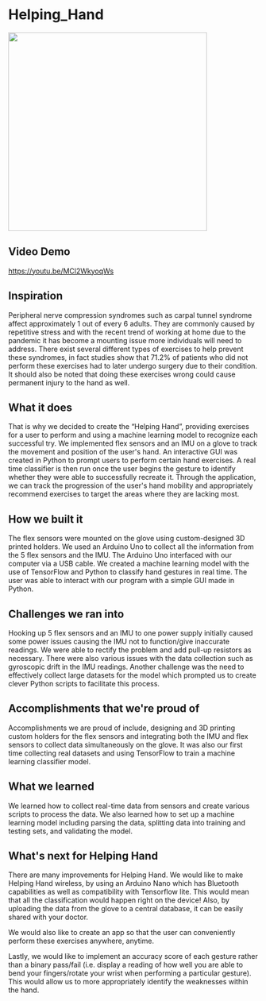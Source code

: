 # Helping_Hand
<img src="https://user-images.githubusercontent.com/15254803/113495887-9340dd00-94c2-11eb-8965-c73ada8f6434.JPG" height="400" />

## Video Demo
https://youtu.be/MCl2WkyoqWs

## Inspiration
Peripheral nerve compression syndromes such as carpal tunnel syndrome affect approximately 1 out of every 6 adults. They are commonly caused by repetitive stress and with the recent trend of working at home due to the pandemic it has become a mounting issue more individuals will need to address. There exist several different types of exercises to help prevent these syndromes, in fact studies show that 71.2% of patients who did not perform these exercises had to later undergo surgery due to their condition. It should also be noted that doing these exercises wrong could cause permanent injury to the hand as well. 

## What it does
That is why we decided to create the “Helping Hand”, providing exercises for a user to perform and using a machine learning model to recognize each successful try. We implemented flex sensors and an IMU on a glove to track the movement and position of the user's hand. An interactive GUI was created in Python to prompt users to perform certain hand exercises. A real time classifier is then run once the user begins the gesture to identify whether they were able to successfully recreate it. Through the application, we can track the progression of the user's hand mobility and appropriately recommend exercises to target the areas where they are lacking most.

## How we built it
The flex sensors were mounted on the glove using custom-designed 3D printed holders. We used an Arduino Uno to collect all the information from the 5 flex sensors and the IMU. The Arduino Uno interfaced with our computer via a USB cable. We created a machine learning model with the use of TensorFlow and Python to classify hand gestures in real time. The user was able to interact with our program with a simple GUI made in Python.

## Challenges we ran into
Hooking up 5 flex sensors and an IMU to one power supply initially caused some power issues causing the IMU not to function/give inaccurate readings. We were able to rectify the problem and add pull-up resistors as necessary. There were also various issues with the data collection such as gyroscopic drift in the IMU readings. Another challenge was the need to effectively collect large datasets for the model which prompted us to create clever Python scripts to facilitate this process.

## Accomplishments that we're proud of
Accomplishments we are proud of include, designing and 3D printing custom holders for the flex sensors and integrating both the IMU and flex sensors to collect data simultaneously on the glove. It was also our first time collecting real datasets and using TensorFlow to train a machine learning classifier model.

## What we learned
We learned how to collect real-time data from sensors and create various scripts to process the data. We also learned how to set up a machine learning model including parsing the data, splitting data into training and testing sets, and validating the model.

## What's next for Helping Hand
There are many improvements for Helping Hand. We would like to make Helping Hand wireless, by using an Arduino Nano which has Bluetooth capabilities as well as compatibility with Tensorflow lite. This would mean that all the classification would happen right on the device! Also, by uploading the data from the glove to a central database, it can be easily shared with your doctor.

We would also like to create an app so that the user can conveniently perform these exercises anywhere, anytime. 

Lastly, we would like to implement an accuracy score of each gesture rather than a binary pass/fail (i.e. display a reading of how well you are able to bend your fingers/rotate your wrist when performing a particular gesture). This would allow us to more appropriately identify the weaknesses within the hand. 

